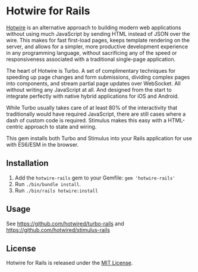 # Hotwire for Rails

[Hotwire](https://hotwired.dev) is an alternative approach to building modern web applications without using much JavaScript by sending HTML instead of JSON over the wire. This makes for fast first-load pages, keeps template rendering on the server, and allows for a simpler, more productive development experience in any programming language, without sacrificing any of the speed or responsiveness associated with a traditional single-page application.

The heart of Hotwire is Turbo. A set of complimentary techniques for speeding up page changes and form submissions, dividing complex pages into components, and stream partial page updates over WebSocket. All without writing any JavaScript at all. And designed from the start to integrate perfectly with native hybrid applications for iOS and Android.

While Turbo usually takes care of at least 80% of the interactivity that traditionally would have required JavaScript, there are still cases where a dash of custom code is required. Stimulus makes this easy with a HTML-centric approach to state and wiring.

This gem installs both Turbo and Stimulus into your Rails application for use with ES6/ESM in the browser.


## Installation

1. Add the `hotwire-rails` gem to your Gemfile: `gem 'hotwire-rails'`
2. Run `./bin/bundle install`.
3. Run `./bin/rails hotwire:install`


## Usage

See https://github.com/hotwired/turbo-rails and https://github.com/hotwired/stimulus-rails


## License

Hotwire for Rails is released under the [MIT License](https://opensource.org/licenses/MIT).
